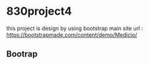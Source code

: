 # 830project4
this project is design by using bootstrap
main site url : https://bootstrapmade.com/content/demo/Medicio/

## Bootrap